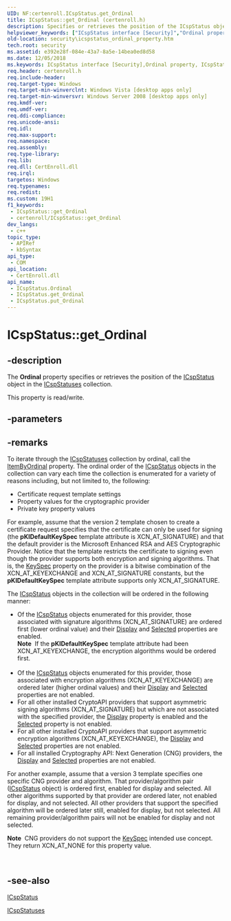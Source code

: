 ```yaml
---
UID: NF:certenroll.ICspStatus.get_Ordinal
title: ICspStatus::get_Ordinal (certenroll.h)
description: Specifies or retrieves the position of the ICspStatus object in the ICspStatuses collection.
helpviewer_keywords: ["ICspStatus interface [Security]","Ordinal property","ICspStatus.Ordinal","ICspStatus.get_Ordinal","ICspStatus::Ordinal","ICspStatus::get_Ordinal","ICspStatus::put_Ordinal","Ordinal property [Security]","Ordinal property [Security]","ICspStatus interface","certenroll/ICspStatus::Ordinal","certenroll/ICspStatus::get_Ordinal","certenroll/ICspStatus::put_Ordinal","get_Ordinal","security.icspstatus_ordinal_property"]
old-location: security\icspstatus_ordinal_property.htm
tech.root: security
ms.assetid: e392e28f-084e-43a7-8a5e-14bea0ed8d58
ms.date: 12/05/2018
ms.keywords: ICspStatus interface [Security],Ordinal property, ICspStatus.Ordinal, ICspStatus.get_Ordinal, ICspStatus::Ordinal, ICspStatus::get_Ordinal, ICspStatus::put_Ordinal, Ordinal property [Security], Ordinal property [Security],ICspStatus interface, certenroll/ICspStatus::Ordinal, certenroll/ICspStatus::get_Ordinal, certenroll/ICspStatus::put_Ordinal, get_Ordinal, security.icspstatus_ordinal_property
req.header: certenroll.h
req.include-header: 
req.target-type: Windows
req.target-min-winverclnt: Windows Vista [desktop apps only]
req.target-min-winversvr: Windows Server 2008 [desktop apps only]
req.kmdf-ver: 
req.umdf-ver: 
req.ddi-compliance: 
req.unicode-ansi: 
req.idl: 
req.max-support: 
req.namespace: 
req.assembly: 
req.type-library: 
req.lib: 
req.dll: CertEnroll.dll
req.irql: 
targetos: Windows
req.typenames: 
req.redist: 
ms.custom: 19H1
f1_keywords:
 - ICspStatus::get_Ordinal
 - certenroll/ICspStatus::get_Ordinal
dev_langs:
 - c++
topic_type:
 - APIRef
 - kbSyntax
api_type:
 - COM
api_location:
 - CertEnroll.dll
api_name:
 - ICspStatus.Ordinal
 - ICspStatus.get_Ordinal
 - ICspStatus.put_Ordinal
---
```


# ICspStatus::get_Ordinal


## -description

The <b>Ordinal</b> property specifies or retrieves the  position of the <a href="/windows/desktop/api/certenroll/nn-certenroll-icspstatus">ICspStatus</a> object in the <a href="/windows/desktop/api/certenroll/nn-certenroll-icspstatuses">ICspStatuses</a> collection.

This property is read/write.

## -parameters

## -remarks

To iterate through the <a href="/windows/desktop/api/certenroll/nn-certenroll-icspstatuses">ICspStatuses</a> collection by ordinal, call the <a href="/windows/desktop/api/certenroll/nf-certenroll-icspstatuses-get_itembyordinal">ItemByOrdinal</a> property. The ordinal order of the <a href="/windows/desktop/api/certenroll/nn-certenroll-icspstatus">ICspStatus</a> objects in the collection can vary each time the collection is enumerated for a variety of reasons including, but not limited to, the following:<ul>
<li>Certificate request template settings</li>
<li>Property values for the cryptographic provider</li>
<li>Private key property values</li>
</ul>


For example, assume that the version 2 template chosen to create a certificate request specifies that the certificate can only be used for signing (the <b>pKIDefaultKeySpec</b> template attribute is XCN_AT_SIGNATURE) and that the default provider is the Microsoft Enhanced RSA and AES Cryptographic Provider. Notice that the template restricts the certificate to signing even though the provider supports both encryption and signing algorithms. That is, the <a href="/windows/desktop/api/certenroll/nf-certenroll-icspinformation-get_keyspec">KeySpec</a> property on the provider is a bitwise combination of the XCN_AT_KEYEXCHANGE and XCN_AT_SIGNATURE constants, but the <b>pKIDefaultKeySpec</b> template attribute supports only XCN_AT_SIGNATURE.

The <a href="/windows/desktop/api/certenroll/nn-certenroll-icspstatus">ICspStatus</a> objects in the collection will be ordered in the following manner:<ul>
<li>Of the <a href="/windows/desktop/api/certenroll/nn-certenroll-icspstatus">ICspStatus</a> objects enumerated for this provider, those associated with signature algorithms (XCN_AT_SIGNATURE) are ordered first (lower ordinal value) and their <a href="/windows/desktop/api/certenroll/nf-certenroll-ix509enrollmentstatus-get_display">Display</a> and <a href="/windows/desktop/api/certenroll/nf-certenroll-ix509enrollmentstatus-get_selected">Selected</a> properties are enabled. <div class="alert"><b>Note</b>  If the  <b>pKIDefaultKeySpec</b> template attribute had been XCN_AT_KEYEXCHANGE, the encryption algorithms would be ordered first.</div>
<div> </div>
</li>
<li>Of the <a href="/windows/desktop/api/certenroll/nn-certenroll-icspstatus">ICspStatus</a> objects enumerated for this provider, those associated with encryption algorithms (XCN_AT_KEYEXCHANGE) are ordered later (higher ordinal values) and their <a href="/windows/desktop/api/certenroll/nf-certenroll-ix509enrollmentstatus-get_display">Display</a> and <a href="/windows/desktop/api/certenroll/nf-certenroll-ix509enrollmentstatus-get_selected">Selected</a> properties are not enabled.</li>
<li>For all other installed CryptoAPI providers that support asymmetric signing algorithms (XCN_AT_SIGNATURE) but which are not associated with the specified provider, the <a href="/windows/desktop/api/certenroll/nf-certenroll-ix509enrollmentstatus-get_display">Display</a> property is enabled and the <a href="/windows/desktop/api/certenroll/nf-certenroll-ix509enrollmentstatus-get_selected">Selected</a> property is not enabled.</li>
<li>For all other installed CryptoAPI providers that support asymmetric encryption algorithms (XCN_AT_KEYEXCHANGE), the <a href="/windows/desktop/api/certenroll/nf-certenroll-ix509enrollmentstatus-get_display">Display</a> and <a href="/windows/desktop/api/certenroll/nf-certenroll-ix509enrollmentstatus-get_selected">Selected</a> properties are not enabled.</li>
<li>For all installed Cryptography API: Next Generation (CNG) providers, the <a href="/windows/desktop/api/certenroll/nf-certenroll-ix509enrollmentstatus-get_display">Display</a> and <a href="/windows/desktop/api/certenroll/nf-certenroll-ix509enrollmentstatus-get_selected">Selected</a> properties are not enabled.</li>
</ul>


For another example, assume that a version 3 template specifies one specific CNG provider and  algorithm. That provider/algorithm pair (<a href="/windows/desktop/api/certenroll/nn-certenroll-icspstatus">ICspStatus</a> object) is ordered first, enabled for display and selected. All other algorithms supported by that provider are ordered later, not enabled for display, and not selected. All other providers that support the specified algorithm will be ordered later still, enabled for display, but not selected. All remaining provider/algorithm pairs will not be enabled for display and not selected.<div class="alert"><b>Note</b>  CNG providers do not support the <a href="/windows/desktop/api/certenroll/nf-certenroll-icspinformation-get_keyspec">KeySpec</a> intended use concept. They return XCN_AT_NONE for this property value.</div>
<div> </div>

## -see-also

<a href="/windows/desktop/api/certenroll/nn-certenroll-icspstatus">ICspStatus</a>



<a href="/windows/desktop/api/certenroll/nn-certenroll-icspstatuses">ICspStatuses</a>